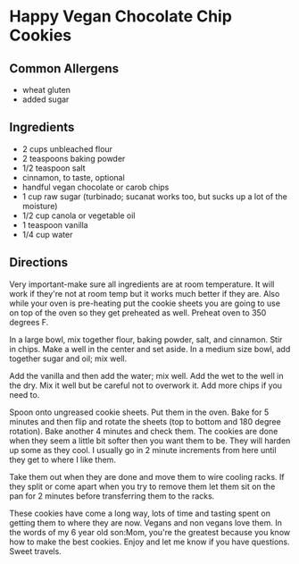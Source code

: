 # Happy Vegan Chocolate Chip Cookies

## Common Allergens
* wheat gluten
* added sugar

## Ingredients
* 2 cups unbleached flour
* 2 teaspoons baking powder
* 1/2 teaspoon salt
* cinnamon, to taste, optional
* handful vegan chocolate or carob chips
* 1 cup raw sugar (turbinado; sucanat works too, but sucks up a lot of the moisture)
* 1/2 cup canola or vegetable oil
* 1 teaspoon vanilla
* 1/4 cup water

## Directions
Very important-make sure all ingredients are at room temperature. It will work if they're not at room temp but it works much better if they are. Also while your oven is pre-heating put the cookie sheets you are going to use on top of the oven so they get preheated as well. Preheat oven to 350 degrees F.

In a large bowl, mix together flour, baking powder, salt, and cinnamon. Stir in chips. Make a well in the center and set aside. In a medium size bowl, add together sugar and oil; mix well.

Add the vanilla and then add the water; mix well. Add the wet to the well in the dry. Mix it well but be careful not to overwork it. Add more chips if you need to.

Spoon onto ungreased cookie sheets. Put them in the oven. Bake for 5 minutes and then flip and rotate the sheets (top to bottom and 180 degree rotation). Bake another 4 minutes and check them. The cookies are done when they seem a little bit softer then you want them to be. They will harden up some as they cool. I usually go in 2 minute increments from here until they get to where I like them.

Take them out when they are done and move them to wire cooling racks. If they split or come apart when you try to remove them let them sit on the pan for 2 minutes before transferring them to the racks.

These cookies have come a long way, lots of time and tasting spent on getting them to where they are now. Vegans and non vegans love them. In the words of my 6 year old son:Mom, you're the greatest because you know how to make the best cookies. Enjoy and let me know if you have questions. Sweet travels.
